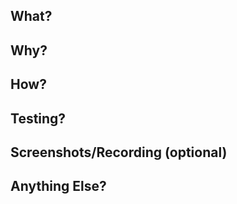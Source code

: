 <!-- See https://www.pullrequest.com/blog/writing-a-great-pull-request-description/ for more info -->
<!-- Remove any sections that are not needed before submitting the PR -->


## What?
<!-- Explain the changes you’ve made. It doesn’t need to be fancy
and you don’t have to get too technical, yet. Just explicit prose
on your net change will typically suffice. -->



## Why?
<!-- Explain both the engineering goal and also some business
objective that is satisfied or moved along -->



## How?
<!-- Use this section to draw attention to the significant design decisions
you made -->



## Testing?
<!-- Let the reviewer know how you tested the changes. Showing the
results of tests you’ve run is also very helpful. Let the reviewer
also know if some conditions or edge cases were not tested -->



## Screenshots/Recording (optional)
<!-- A simple screenshot of the before and after, or of the current state
vs. your local development view or a recording of the flow which gives better context.-->



## Anything Else?
<!-- You may want to delve into possible architecture changes or
technical debt here. Call out challenges, optimizations, etc. -->

